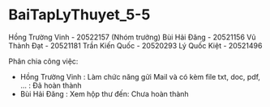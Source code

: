 # BaiTapLyThuyet_5-5
Hồng Trường Vinh - 20522157 (Nhóm trưởng)
Bùi Hải Đăng - 20521156
Vũ Thành Đạt - 20521181
Trần Kiến Quốc - 20520293
Lý Quốc Kiệt - 20521496


Phân chia công việc:
- Hồng Trường Vinh : Làm chức năng gửi Mail và có kèm file txt, doc, pdf, ... : Đã hoàn thành
- Bùi Hải Đăng : Xem hộp thư đến: Chưa hoàn thành
